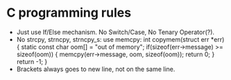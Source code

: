 # C programming rules
- Just use If/Else mechanism. No Switch/Case, No Tenary Operator(?).
- No strcpy, strncpy, strncpy_s: use memcpy:
  int copymem(struct err *err)
  {
      static const char oom[] = "out of memory";
      if(sizeof(err->message) >= sizeof(oom))
      {
        memcpy(err->message, oom, sizeof(oom));
        return 0;
      }
      return -1;
  }
- Brackets always goes to new line, not on the same line.
